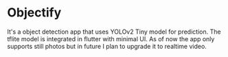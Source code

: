# Objectify

It's a object detection app that uses YOLOv2 Tiny model for prediction. The tflite model is integrated in flutter with minimal UI. As of now the app only supports still photos but in future I plan to upgrade it to realtime video.
